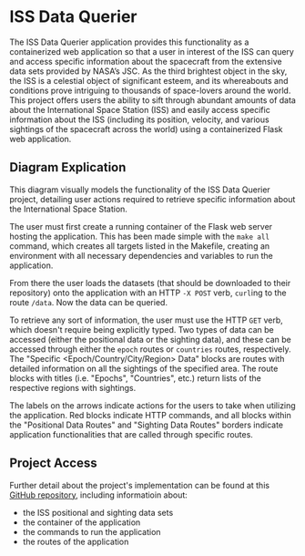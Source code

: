 # ISS Data Querier
The ISS Data Querier application provides this functionality as a containerized web application so that a user in interest of the ISS can query and access specific information about the spacecraft from the extensive data sets provided by NASA’s JSC. As the third brightest object in the sky, the ISS is a celestial object of significant esteem, and its whereabouts and conditions prove intriguing to thousands of space-lovers around the world. This project offers users the ability to sift through abundant amounts of data about the International Space Station (ISS) and easily access specific information about the ISS (including its position, velocity, and various sightings of the spacecraft across the world) using a containerized Flask web application.

## Diagram Explication
This diagram visually models the functionality of the ISS Data Querier project, detailing user actions required to retrieve specific information about the International Space Station. 

The user must first create a running container of the Flask web server hosting the application. This has been made simple with the ```make all``` command, which creates all targets listed in the Makefile, creating an environment with all necessary dependencies and variables to run the application.

From there the user loads the datasets (that should be downloaded to their repository) onto the application with an HTTP ```-X POST``` verb, ```curl```ing to the route ```/data```. Now the data can be queried.

To retrieve any sort of information, the user must use the HTTP ```GET``` verb, which doesn't require being explicitly typed. Two types of data can be accessed (either the positional data or the sighting data), and these can be accessed through either the ```epoch``` routes or ```countries``` routes, respectively. The "Specific <Epoch/Country/City/Region> Data" blocks are routes with detailed information on all the sightings of the specified area. The route blocks with titles (i.e. "Epochs", "Countries", etc.) return lists of the respective regions with sightings.

The labels on the arrows indicate actions for the users to take when utilizing the application. Red blocks indicate HTTP commands, and all blocks within the "Positional Data Routes" and "Sighting Data Routes" borders indicate application functionalities that are called through specific routes.

## Project Access
Further detail about the project's implementation can be found at this [GitHub repository](https://github.com/serenashah/iss-tracking.git), including informatioin about:
- the ISS positional and sighting data sets
- the container of the application
- the commands to run the application
- the routes of the application
